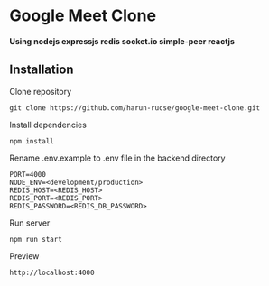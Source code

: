 # Google Meet Clone

#### Using nodejs expressjs redis socket.io simple-peer reactjs

## Installation

Clone repository

```
git clone https://github.com/harun-rucse/google-meet-clone.git
```

Install dependencies

```
npm install
```

Rename .env.example to .env file in the backend directory

```
PORT=4000
NODE_ENV=<development/production>
REDIS_HOST=<REDIS_HOST>
REDIS_PORT=<REDIS_PORT>
REDIS_PASSWORD=<REDIS_DB_PASSWORD>
```

Run server

```
npm run start
```

Preview

```
http://localhost:4000
```
